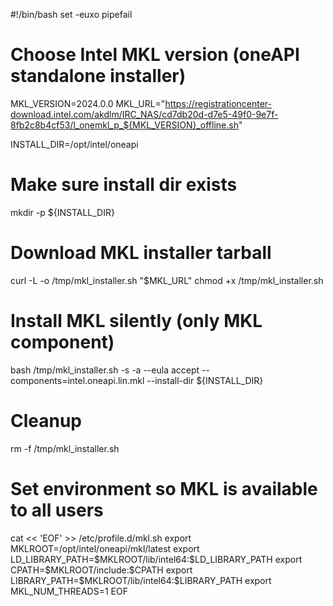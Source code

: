 #!/bin/bash
set -euxo pipefail

# Choose Intel MKL version (oneAPI standalone installer)
MKL_VERSION=2024.0.0
MKL_URL="https://registrationcenter-download.intel.com/akdlm/IRC_NAS/cd7db20d-d7e5-49f0-9e7f-8fb2c8b4cf53/l_onemkl_p_${MKL_VERSION}_offline.sh"

INSTALL_DIR=/opt/intel/oneapi

# Make sure install dir exists
mkdir -p ${INSTALL_DIR}

# Download MKL installer tarball
curl -L -o /tmp/mkl_installer.sh "$MKL_URL"
chmod +x /tmp/mkl_installer.sh

# Install MKL silently (only MKL component)
bash /tmp/mkl_installer.sh -s -a --eula accept --components=intel.oneapi.lin.mkl --install-dir ${INSTALL_DIR}

# Cleanup
rm -f /tmp/mkl_installer.sh

# Set environment so MKL is available to all users
cat << 'EOF' >> /etc/profile.d/mkl.sh
export MKLROOT=/opt/intel/oneapi/mkl/latest
export LD_LIBRARY_PATH=\$MKLROOT/lib/intel64:\$LD_LIBRARY_PATH
export CPATH=\$MKLROOT/include:\$CPATH
export LIBRARY_PATH=\$MKLROOT/lib/intel64:\$LIBRARY_PATH
export MKL_NUM_THREADS=1
EOF
